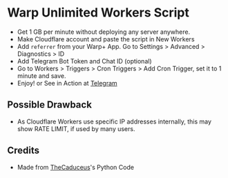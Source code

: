 # Warp Unlimited Workers Script

* Get 1 GB per minute without deploying any server anywhere.
* Make Cloudflare account and paste the script in New Workers
* Add `referrer` from your Warp+ App. Go to Settings > Advanced > Diagnostics > ID
* Add Telegram Bot Token and Chat ID (optional)
* Go to Workers > Triggers > Cron Triggers > Add Cron Trigger, set it to 1 minute and save.
* Enjoy! or See in Action at [Telegram](https://t.me/+HNa-RM-SOLRhYjJh)

## Possible Drawback

* As Cloudflare Workers use specific IP addresses internally, this may show RATE LIMIT, if used by many users.

## Credits

* Made from [TheCaduceus](https://github.com/TheCaduceus/WARP-UNLIMITED-ADVANCED)'s Python Code
